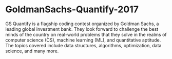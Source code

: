 # GoldmanSachs-Quantify-2017
GS Quantify is a flagship coding contest organized by Goldman Sachs, a leading global investment bank. They look forward to challenge the best minds of the country on real-world problems that they solve in the realms of computer science (CS), machine learning (ML), and quantitative aptitude. The topics covered include data structures, algorithms, optimization, data science, and many more.
